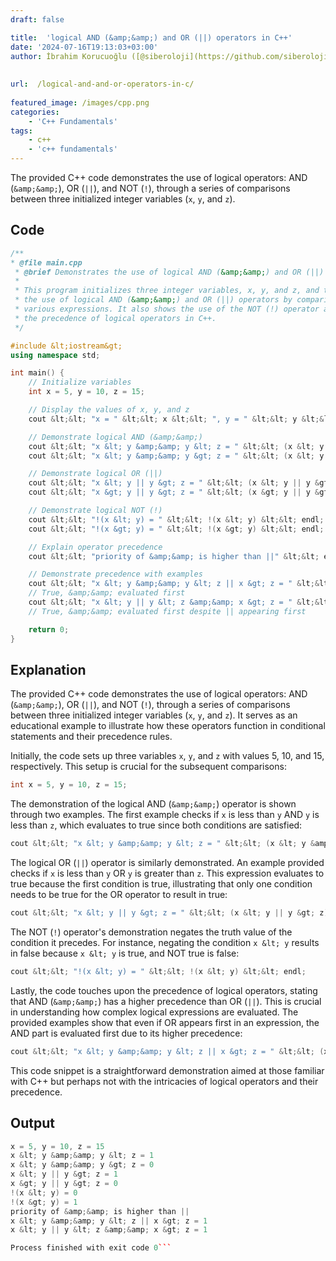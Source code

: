 ```yaml
---
draft: false

title:  'logical AND (&amp;&amp;) and OR (||) operators in C++'
date: '2024-07-16T19:13:03+03:00'
author: İbrahim Korucuoğlu ([@siberoloji](https://github.com/siberoloji))
 
 
url:  /logical-and-and-or-operators-in-c/
 
featured_image: /images/cpp.png
categories:
    - 'C++ Fundamentals'
tags:
    - c++
    - 'c++ fundamentals'
---
```



The provided C++ code demonstrates the use of logical operators: AND (`&amp;&amp;`), OR (`||`), and NOT (`!`), through a series of comparisons between three initialized integer variables (`x`, `y`, and `z`).



## Code


```cpp
/**
* @file main.cpp
 * @brief Demonstrates the use of logical AND (&amp;&amp;) and OR (||) operators in C++.
 *
 * This program initializes three integer variables, x, y, and z, and then demonstrates
 * the use of logical AND (&amp;&amp;) and OR (||) operators by comparing these variables in
 * various expressions. It also shows the use of the NOT (!) operator and explains
 * the precedence of logical operators in C++.
 */

#include &lt;iostream&gt;
using namespace std;

int main() {
    // Initialize variables
    int x = 5, y = 10, z = 15;

    // Display the values of x, y, and z
    cout &lt;&lt; "x = " &lt;&lt; x &lt;&lt; ", y = " &lt;&lt; y &lt;&lt; ", z = " &lt;&lt; z &lt;&lt; endl;

    // Demonstrate logical AND (&amp;&amp;)
    cout &lt;&lt; "x &lt; y &amp;&amp; y &lt; z = " &lt;&lt; (x &lt; y &amp;&amp; y &lt; z) &lt;&lt; endl; // True, both conditions are true
    cout &lt;&lt; "x &lt; y &amp;&amp; y &gt; z = " &lt;&lt; (x &lt; y &amp;&amp; y &gt; z) &lt;&lt; endl; // False, second condition is false

    // Demonstrate logical OR (||)
    cout &lt;&lt; "x &lt; y || y &gt; z = " &lt;&lt; (x &lt; y || y &gt; z) &lt;&lt; endl; // True, first condition is true
    cout &lt;&lt; "x &gt; y || y &gt; z = " &lt;&lt; (x &gt; y || y &gt; z) &lt;&lt; endl; // False, both conditions are false

    // Demonstrate logical NOT (!)
    cout &lt;&lt; "!(x &lt; y) = " &lt;&lt; !(x &lt; y) &lt;&lt; endl; // False, negates true condition
    cout &lt;&lt; "!(x &gt; y) = " &lt;&lt; !(x &gt; y) &lt;&lt; endl; // True, negates false condition

    // Explain operator precedence
    cout &lt;&lt; "priority of &amp;&amp; is higher than ||" &lt;&lt; endl;

    // Demonstrate precedence with examples
    cout &lt;&lt; "x &lt; y &amp;&amp; y &lt; z || x &gt; z = " &lt;&lt; (x &lt; y &amp;&amp; y &lt; z || x &gt; z) &lt;&lt; endl;
    // True, &amp;&amp; evaluated first
    cout &lt;&lt; "x &lt; y || y &lt; z &amp;&amp; x &gt; z = " &lt;&lt; (x &lt; y || y &lt; z &amp;&amp; x &gt; z) &lt;&lt; endl;
    // True, &amp;&amp; evaluated first despite || appearing first

    return 0;
}
```



## Explanation



The provided C++ code demonstrates the use of logical operators: AND (`&amp;&amp;`), OR (`||`), and NOT (`!`), through a series of comparisons between three initialized integer variables (`x`, `y`, and `z`). It serves as an educational example to illustrate how these operators function in conditional statements and their precedence rules.



Initially, the code sets up three variables `x`, `y`, and `z` with values 5, 10, and 15, respectively. This setup is crucial for the subsequent comparisons:


```cpp
int x = 5, y = 10, z = 15;
```



The demonstration of the logical AND (`&amp;&amp;`) operator is shown through two examples. The first example checks if `x` is less than `y` AND `y` is less than `z`, which evaluates to true since both conditions are satisfied:


```cpp
cout &lt;&lt; "x &lt; y &amp;&amp; y &lt; z = " &lt;&lt; (x &lt; y &amp;&amp; y &lt; z) &lt;&lt; endl;
```



The logical OR (`||`) operator is similarly demonstrated. An example provided checks if `x` is less than `y` OR `y` is greater than `z`. This expression evaluates to true because the first condition is true, illustrating that only one condition needs to be true for the OR operator to result in true:


```cpp
cout &lt;&lt; "x &lt; y || y &gt; z = " &lt;&lt; (x &lt; y || y &gt; z) &lt;&lt; endl;
```



The NOT (`!`) operator's demonstration negates the truth value of the condition it precedes. For instance, negating the condition `x &lt; y` results in false because `x &lt; y` is true, and NOT true is false:


```cpp
cout &lt;&lt; "!(x &lt; y) = " &lt;&lt; !(x &lt; y) &lt;&lt; endl;
```



Lastly, the code touches upon the precedence of logical operators, stating that AND (`&amp;&amp;`) has a higher precedence than OR (`||`). This is crucial in understanding how complex logical expressions are evaluated. The provided examples show that even if OR appears first in an expression, the AND part is evaluated first due to its higher precedence:


```cpp
cout &lt;&lt; "x &lt; y &amp;&amp; y &lt; z || x &gt; z = " &lt;&lt; (x &lt; y &amp;&amp; y &lt; z || x &gt; z) &lt;&lt; endl;
```



This code snippet is a straightforward demonstration aimed at those familiar with C++ but perhaps not with the intricacies of logical operators and their precedence.



## Output


```cpp
x = 5, y = 10, z = 15
x &lt; y &amp;&amp; y &lt; z = 1
x &lt; y &amp;&amp; y &gt; z = 0
x &lt; y || y &gt; z = 1
x &gt; y || y &gt; z = 0
!(x &lt; y) = 0
!(x &gt; y) = 1
priority of &amp;&amp; is higher than ||
x &lt; y &amp;&amp; y &lt; z || x &gt; z = 1
x &lt; y || y &lt; z &amp;&amp; x &gt; z = 1

Process finished with exit code 0```
